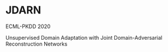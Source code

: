 # JDARN

ECML-PKDD 2020

Unsupervised Domain Adaptation with Joint Domain-Adversarial Reconstruction Networks
